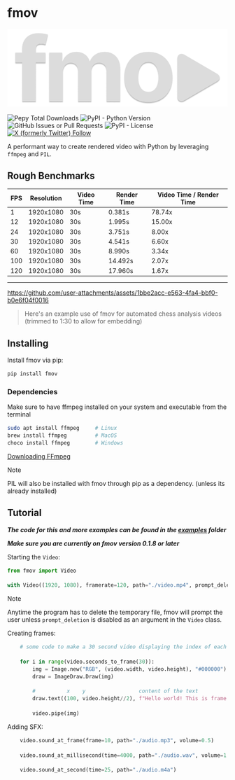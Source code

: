 # fmov

![fmov logo](https://github.com/dylandibeneditto/fmov/blob/main/logo.png?raw=true)

![Pepy Total Downloads](https://img.shields.io/pepy/dt/fmov)
![PyPI - Python Version](https://img.shields.io/pypi/pyversions/fmov)
![GitHub Issues or Pull Requests](https://img.shields.io/github/issues/dylandibeneditto/fmov)
![PyPI - License](https://img.shields.io/pypi/l/fmov)
[![X (formerly Twitter) Follow](https://img.shields.io/twitter/follow/dylan_ditto)](https://x.com/intent/follow?screen_name=dylan_ditto)

A performant way to create rendered video with Python by leveraging `ffmpeg` and `PIL`.

## Rough Benchmarks

| FPS | Resolution | Video Time | Render Time | Video Time / Render Time |
| --- | ---------- | ---------- | ----------- | --------------- |
| 1 | 1920x1080 | 30s | 0.381s | 78.74x |
| 12 | 1920x1080 | 30s | 1.995s | 15.00x |
| 24 | 1920x1080 | 30s | 3.751s | 8.00x |
| 30 | 1920x1080 | 30s | 4.541s | 6.60x |
| 60 | 1920x1080 | 30s | 8.990s | 3.34x |
| 100 | 1920x1080 | 30s | 14.492s | 2.07x |
| 120 | 1920x1080 | 30s | 17.960s | 1.67x |

---

https://github.com/user-attachments/assets/1bbe2acc-e563-4fa4-bbf0-b0e6f04f0016

> Here's an example use of fmov for automated chess analysis videos (trimmed to 1:30 to allow for embedding)

## Installing

Install fmov via pip:

```bash
pip install fmov
```

### Dependencies

Make sure to have ffmpeg installed on your system and executable from the terminal

```bash
sudo apt install ffmpeg     # Linux
brew install ffmpeg         # MacOS
choco install ffmpeg        # Windows
```

[Downloading FFmpeg](https://ffmpeg.org/download.html)

> [!NOTE]
> PIL will also be installed with fmov through pip as a dependency. (unless its already installed)

## Tutorial

***The code for this and more examples can be found in the [examples](https://github.com/dylandibeneditto/fmov/tree/main/examples) folder***

***Make sure you are currently on fmov version 0.1.8 or later***

Starting the `Video`:

```python
from fmov import Video

with Video((1920, 1080), framerate=120, path="./video.mp4", prompt_deletion=False) as video:
```

> [!NOTE]
> Anytime the program has to delete the temporary file, fmov will prompt the user unless `prompt_deletion` is disabled as an argument in the `Video` class.

Creating frames:

```python
    # some code to make a 30 second video displaying the index of each frame

    for i in range(video.seconds_to_frame(30)):
        img = Image.new("RGB", (video.width, video.height), "#000000")
        draw = ImageDraw.Draw(img)

        #          x    y                 content of the text                     color
        draw.text((100, video.height//2), f"Hello world! This is frame {str(i)}", fill="#ffffff")

        video.pipe(img)
```

Adding SFX:

```python
    video.sound_at_frame(frame=10, path="./audio.mp3", volume=0.5)

    video.sound_at_millisecond(time=4000, path="./audio.wav", volume=1.0)

    video.sound_at_second(time=25, path="./audio.m4a")
```
